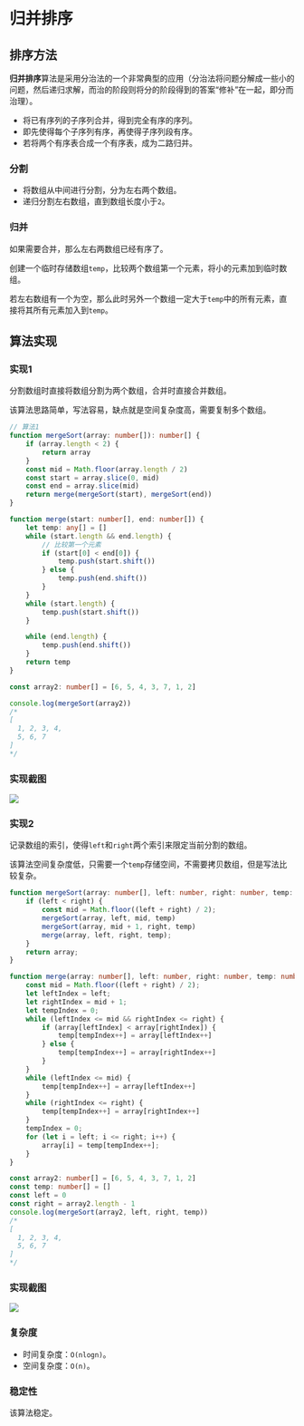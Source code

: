 # 归并排序

## 排序方法

**归并排序**算法是采用分治法的一个非常典型的应用（分治法将问题分解成一些小的问题，然后递归求解，而治的阶段则将分的阶段得到的答案“修补”在一起，即分而治理）。

- 将已有序列的子序列合并，得到完全有序的序列。
- 即先使得每个子序列有序，再使得子序列段有序。
- 若将两个有序表合成一个有序表，成为二路归并。

### 分割

- 将数组从中间进行分割，分为左右两个数组。
- 递归分割左右数组，直到数组长度小于`2`。

### 归并

如果需要合并，那么左右两数组已经有序了。

创建一个临时存储数组`temp`，比较两个数组第一个元素，将小的元素加到临时数组。

若左右数组有一个为空，那么此时另外一个数组一定大于`temp`中的所有元素，直接将其所有元素加入到`temp`。

## 算法实现

### 实现1

分割数组时直接将数组分割为两个数组，合并时直接合并数组。

该算法思路简单，写法容易，缺点就是空间复杂度高，需要复制多个数组。

```ts
// 算法1
function mergeSort(array: number[]): number[] {
    if (array.length < 2) {
        return array
    }
    const mid = Math.floor(array.length / 2)
    const start = array.slice(0, mid)
    const end = array.slice(mid)
    return merge(mergeSort(start), mergeSort(end))
}

function merge(start: number[], end: number[]) {
    let temp: any[] = []
    while (start.length && end.length) {
        // 比较第一个元素
        if (start[0] < end[0]) {
            temp.push(start.shift())
        } else {
            temp.push(end.shift())
        }
    }
    while (start.length) {
        temp.push(start.shift())
    }

    while (end.length) {
        temp.push(end.shift())
    }
    return temp
}

const array2: number[] = [6, 5, 4, 3, 7, 1, 2]

console.log(mergeSort(array2))
/* 
[
  1, 2, 3, 4,
  5, 6, 7
]
*/
```

### 实现截图

![](https://raw.githubusercontent.com/dpy0912/PicGo/main/fix-dir/Roaming/picgo/2022/02/16/16-32-37-152ae6a397fb5eba6f7ce14113be66fc-20220216163236-0ce7f.png)

### 实现2

记录数组的索引，使得`left`和`right`两个索引来限定当前分割的数组。

该算法空间复杂度低，只需要一个`temp`存储空间，不需要拷贝数组，但是写法比较复杂。

```ts
function mergeSort(array: number[], left: number, right: number, temp: number[]) {
    if (left < right) {
        const mid = Math.floor((left + right) / 2);
        mergeSort(array, left, mid, temp)
        mergeSort(array, mid + 1, right, temp)
        merge(array, left, right, temp);
    }
    return array;
}

function merge(array: number[], left: number, right: number, temp: number[]) {
    const mid = Math.floor((left + right) / 2);
    let leftIndex = left;
    let rightIndex = mid + 1;
    let tempIndex = 0;
    while (leftIndex <= mid && rightIndex <= right) {
        if (array[leftIndex] < array[rightIndex]) {
            temp[tempIndex++] = array[leftIndex++]
        } else {
            temp[tempIndex++] = array[rightIndex++]
        }
    }
    while (leftIndex <= mid) {
        temp[tempIndex++] = array[leftIndex++]
    }
    while (rightIndex <= right) {
        temp[tempIndex++] = array[rightIndex++]
    }
    tempIndex = 0;
    for (let i = left; i <= right; i++) {
        array[i] = temp[tempIndex++];
    }
}

const array2: number[] = [6, 5, 4, 3, 7, 1, 2]
const temp: number[] = []
const left = 0
const right = array2.length - 1
console.log(mergeSort(array2, left, right, temp))
/* 
[
  1, 2, 3, 4,
  5, 6, 7
]
*/
```

### 实现截图

![](https://raw.githubusercontent.com/dpy0912/PicGo/main/fix-dir/Roaming/picgo/2022/02/16/19-15-46-7714009179fff5a82378e41cb3b2767d-20220216191546-69e5e.png)

### 复杂度

- 时间复杂度：`O(nlogn)`。
- 空间复杂度：`O(n)`。

### 稳定性

该算法稳定。